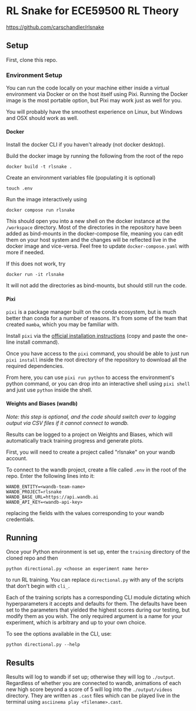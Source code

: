 # RL Snake for ECE59500 RL Theory

https://github.com/carschandler/rlsnake

## Setup

First, clone this repo.

### Environment Setup

You can run the code locally on your machine either inside a virtual environment
via Docker or on the host itself using Pixi. Running the Docker image is the
most portable option, but Pixi may work just as well for you.

You will probably have the smoothest experience on Linux, but Windows and OSX
should work as well.

#### Docker

Install the docker CLI if you haven't already (not docker desktop).

Build the docker image by running the following from the root of the repo

```
docker build -t rlsnake .
```

Create an environment variables file (populating it is optional)

```
touch .env
```

Run the image interactively using

```
docker compose run rlsnake
```

This should open you into a new shell on the docker instance at the `/workspace`
directory. Most of the directories in the repository have been added as
bind-mounts in the docker-compose file, meaning you can edit them on your host
system and the changes will be reflected live in the docker image and
vice-versa. Feel free to update `docker-compose.yaml` with more if needed.

If this does not work, try

```
docker run -it rlsnake
```

It will not add the directories as bind-mounts, but should still run the code.

#### Pixi

`pixi` is a package manager built on the conda ecosystem, but is much better
than conda for a number of reasons. It's from some of the team that created
`mamba`, which you may be familiar with.

Install `pixi` via the [official installation
instructions](https://pixi.sh/dev/) (copy and paste the one-line install
command).

Once you have access to the `pixi` command, you should be able to just run `pixi
install` inside the root directory of the repository to download all the
required dependencies.

From here, you can use `pixi run python` to access the environment's python
command, or you can drop into an interactive shell using `pixi shell` and just
use `python` inside the shell.

#### Weights and Biases (wandb)

*Note: this step is optional, and the code should switch over to logging output
via CSV files if it cannot connect to wandb.*

Results can be logged to a project on Weights and Biases, which will
automatically track training progress and generate plots.

First, you will need to create a project called "rlsnake" on your wandb account.

To connect to the wandb project, create a file called `.env` in the root of the
repo. Enter the following lines into it:

```
WANDB_ENTITY=<wandb-team-name>
WANDB_PROJECT=rlsnake
WANDB_BASE_URL=https://api.wandb.ai
WANDB_API_KEY=<wandb-api-key>
```

replacing the fields with the values corresponding to your wandb credentials.


## Running

Once your Python environment is set up, enter the `training` directory of the
cloned repo and then 

```
python directional.py <choose an experiment name here>
```

to run RL training. You can replace `directional.py` with any of the scripts
that don't begin with `cli_`.

Each of the training scripts has a corresponding CLI module dictating which
hyperparameters it accepts and defaults for them. The defaults have been set to
the parameters that yielded the highest scores during our testing, but modify
them as you wish. The only required argument is a name for your experiment,
which is arbitrary and up to your own choice.

To see the options available in the CLI, use:

```
python directional.py --help
```

## Results

Results will log to wandb if set up; otherwise they will log to `./output`.
Regardless of whether you are connected to wandb, animations of each new high
score beyond a score of 5 will log into the `./output/videos` directory. They
are written as `.cast` files which can be played live in the terminal using
`asciinema play <filename>.cast`.
